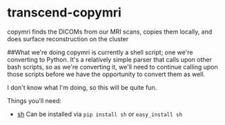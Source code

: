 transcend-copymri
=================

copymri finds the DICOMs from our MRI scans, copies them locally, and does surface reconstruction on the cluster

##What we're doing
copymri is currently a shell script; one we're converting to Python. It's a relatively simple parser that calls upon other bash scripts, so as we're converting it, we'll need to continue calling upon those scripts before we have the opportunity to convert them as well.


I don't know what I'm doing, so this will be quite fun.

Things you'll need:
* [sh](https://github.com/amoffat/sh) Can be installed via `pip install sh` or `easy_install sh`

